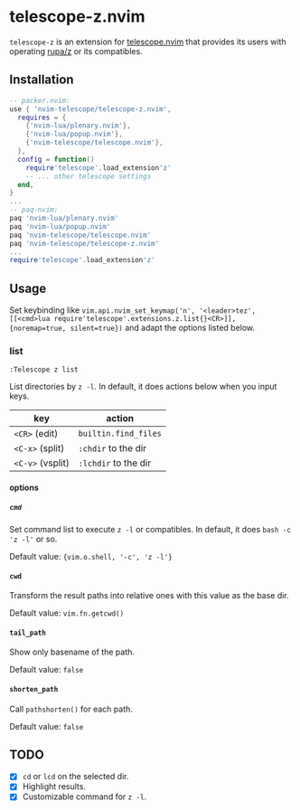 # telescope-z.nvim

`telescope-z` is an extension for [telescope.nvim][] that provides its users with operating [rupa/z][] or its compatibles.

[telescope.nvim]: https://github.com/nvim-telescope/telescope.nvim
[rupa/z]: https://github.com/rupa/z

## Installation

```lua
-- packer.nvim:
use { 'nvim-telescope/telescope-z.nvim',
  requires = {
    {'nvim-lua/plenary.nvim'},
    {'nvim-lua/popup.nvim'},
    {'nvim-telescope/telescope.nvim'},
  },
  config = function()
    require'telescope'.load_extension'z'
    -- ... other telescope settings
  end,
}
...
-- paq-nvim:
paq 'nvim-lua/plenary.nvim'
paq 'nvim-lua/popup.nvim'
paq 'nvim-telescope/telescope.nvim'
paq 'nvim-telescope/telescope-z.nvim'
...
require'telescope'.load_extension'z'
```

## Usage

Set keybinding like `vim.api.nvim_set_keymap('n', '<leader>tez', [[<cmd>lua require'telescope'.extensions.z.list{}<CR>]], {noremap=true, silent=true})`
and adapt the options listed below.

### list

`:Telescope z list`

List directories by `z -l`. In default, it does actions below when you input keys.

| key              | action               |
|------------------|----------------------|
| `<CR>` (edit)    | `builtin.find_files` |
| `<C-x>` (split)  | `:chdir` to the dir  |
| `<C-v>` (vsplit) | `:lchdir` to the dir |

#### options

##### `cmd`

Set command list to execute `z -l` or compatibles. In default, it does `bash -c 'z -l'` or so.

Default value: `{vim.o.shell, '-c', 'z -l'}`

#### `cwd`

Transform the result paths into relative ones with this value as the base dir.

Default value: `vim.fn.getcwd()`

#### `tail_path`

Show only basename of the path.

Default value: `false`

#### `shorten_path`

Call `pathshorten()` for each path.

Default value: `false`

## TODO

* [x] `cd` or `lcd` on the selected dir.
* [x] Highlight results.
* [x] Customizable command for `z -l`.

